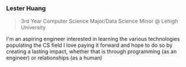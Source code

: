 ### Lester Huang
> 3rd Year Computer Science Major/Data Science Minor @ Lehigh University

I'm an aspiring engineer interested in learning the various technologies populating the CS field
I love paying it forward and hope to do so by creating a lasting impact, whether that is through programming (as an engineer) or relationships (as a human)

<!---
L23de/L23de is a ✨ special ✨ repository because its `README.md` (this file) appears on your GitHub profile.
You can click the Preview link to take a look at your changes.
--->
